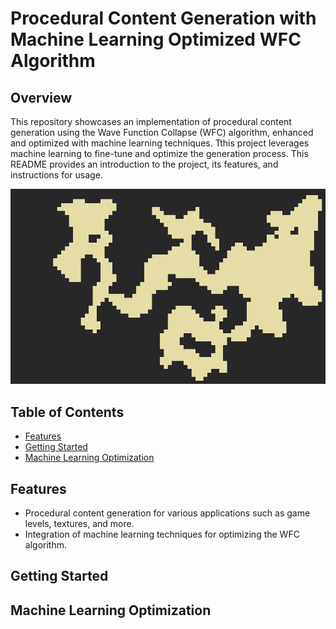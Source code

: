 # Procedural Content Generation with Machine Learning Optimized WFC Algorithm

## Overview

This repository showcases an implementation of procedural content generation using the Wave Function Collapse (WFC) algorithm, enhanced and optimized with machine learning techniques. Tthis project leverages machine learning to fine-tune and optimize the generation process. This README provides an introduction to the project, its features, and instructions for usage.

![Generated Example](images/procgen_example.gif)

## Table of Contents

- [Features](#features)
- [Getting Started](#getting-started)
- [Machine Learning Optimization](#machine-learning-optimization)


## Features

- Procedural content generation for various applications such as game levels, textures, and more.
- Integration of machine learning techniques for optimizing the WFC algorithm.

## Getting Started
## Machine Learning Optimization
